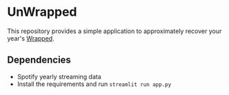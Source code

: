 # UnWrapped

This repository provides a simple application to approximately recover your year's [Wrapped](https://www.spotify.com/us/wrapped/).


## Dependencies
- Spotify yearly streaming data
- Install the requirements and run `streamlit run app.py`